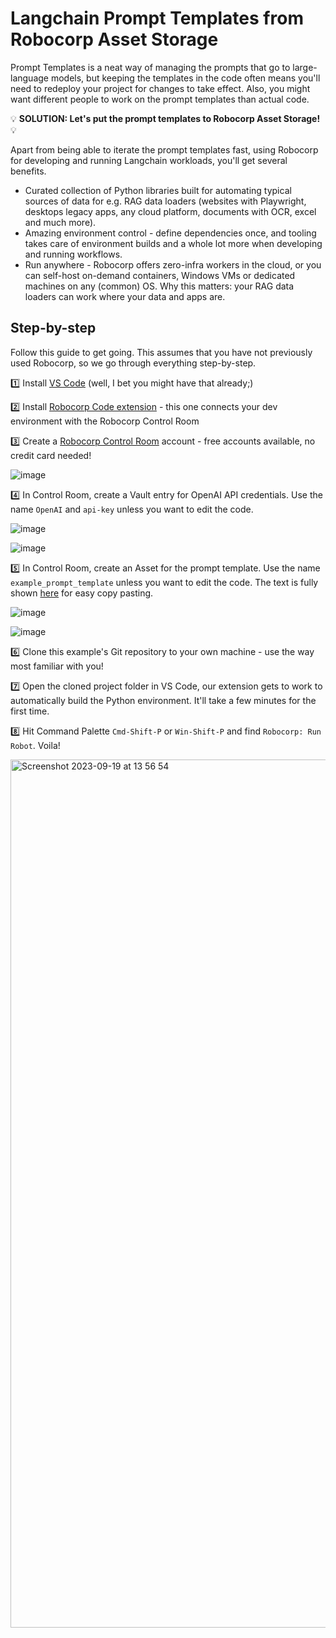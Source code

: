 # Langchain Prompt Templates from Robocorp Asset Storage

Prompt Templates is a neat way of managing the prompts that go to large-language models, but keeping the templates in the code often means you'll need to redeploy your project for changes to take effect. Also, you might want different people to work on the prompt templates than actual code.

💡 **SOLUTION: Let's put the prompt templates to Robocorp Asset Storage!** 💡

Apart from being able to iterate the prompt templates fast, using Robocorp for developing and running Langchain workloads, you'll get several benefits.

- Curated collection of Python libraries built for automating typical sources of data for e.g. RAG data loaders (websites with Playwright, desktops legacy apps, any cloud platform, documents with OCR, excel and much more).
- Amazing environment control - define dependencies once, and tooling takes care of environment builds and a whole lot more when developing and running workflows.
- Run anywhere - Robocorp offers zero-infra workers in the cloud, or you can self-host on-demand containers, Windows VMs or dedicated machines on any (common) OS. Why this matters: your RAG data loaders can work where your data and apps are.

## Step-by-step

Follow this guide to get going. This assumes that you have not previously used Robocorp, so we go through everything step-by-step.

1️⃣ Install [VS Code](https://code.visualstudio.com/) (well, I bet you might have that already;)

2️⃣ Install [Robocorp Code extension](https://marketplace.visualstudio.com/items?itemName=robocorp.robocorp-code) - this one connects your dev environment with the Robocorp Control Room

3️⃣ Create a [Robocorp Control Room](https://cloud.robocorp.com) account - free accounts available, no credit card needed!

![image](https://github.com/tonnitommi/example-prompt-template-assets/assets/40179958/4f810d28-ea55-41c0-a4f8-148475d8c954)

4️⃣ In Control Room, create a Vault entry for OpenAI API credentials. Use the name `OpenAI` and `api-key` unless you want to edit the code.

![image](https://github.com/tonnitommi/example-prompt-template-assets/assets/40179958/32ce1c03-ae0c-4840-9e79-9d98af054c03)

![image](https://github.com/tonnitommi/example-prompt-template-assets/assets/40179958/ee533d47-dbdf-4fd1-9d3a-3dc7b63b7a06)

5️⃣ In Control Room, create an Asset for the prompt template. Use the name `example_prompt_template` unless you want to edit the code. The text is fully shown [here](prompt_template.txt) for easy copy pasting.

![image](https://github.com/tonnitommi/example-prompt-template-assets/assets/40179958/a174f7ac-db32-4b78-9dbe-6132f1c420fd)

![image](https://github.com/tonnitommi/example-prompt-template-assets/assets/40179958/73804534-306e-4383-a1d6-525fb240c04e)

6️⃣ Clone this example's Git repository to your own machine - use the way most familiar with you!

7️⃣ Open the cloned project folder in VS Code, our extension gets to work to automatically build the Python environment. It'll take a few minutes for the first time.

8️⃣ Hit Command Palette `Cmd-Shift-P` or `Win-Shift-P` and find `Robocorp: Run Robot`. Voila!

<img width="1389" alt="Screenshot 2023-09-19 at 13 56 54" src="https://github.com/tonnitommi/example-prompt-template-assets/assets/40179958/185caa66-885e-4d3d-a956-bd1c154683ae">












